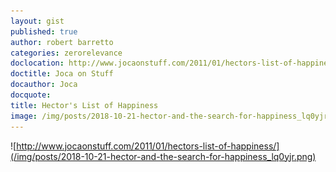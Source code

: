 ```yaml
---
layout: gist
published: true
author: robert barretto
categories: zerorelevance
doclocation: http://www.jocaonstuff.com/2011/01/hectors-list-of-happiness/
doctitle: Joca on Stuff
docauthor: Joca
docquote: 
title: Hector's List of Happiness
image: /img/posts/2018-10-21-hector-and-the-search-for-happiness_lq0yjr.png
---
```


![http://www.jocaonstuff.com/2011/01/hectors-list-of-happiness/](/img/posts/2018-10-21-hector-and-the-search-for-happiness_lq0yjr.png)